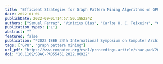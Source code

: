 ```yaml
---
title: "Efficient Strategies for Graph Pattern Mining Algorithms on GPUs"
date: 2022-01-01
publishDate: 2022-09-01T14:57:50.186224Z
authors: ["Samuel Ferraz", "Vinícius Dias", "Carlos H. C. Teixeira", "George Teodoro", "Wagner Meira Jr."]
publication_types: ["1"]
abstract: ""
featured: false
publication: "*2022 IEEE 34th International Symposium on Computer Architecture and High Performance Computing (SBAC-PAD)*"
tags: ["GPU", "graph pattern mining"]
url_pdf: "https://www.computer.org/csdl/proceedings-article/sbac-pad/2022/515500a110/1JgrxlbYcIU"
doi: "10.1109/SBAC-PAD55451.2022.00022"
---
```


